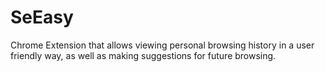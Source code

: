 # SeEasy
Chrome Extension that allows viewing personal browsing history in a user friendly way, as well as making suggestions for future browsing.
